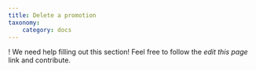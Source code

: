 ```yaml
---
title: Delete a promotion
taxonomy:
    category: docs
---
```


! We need help filling out this section! Feel free to follow the *edit this page* link and contribute.
